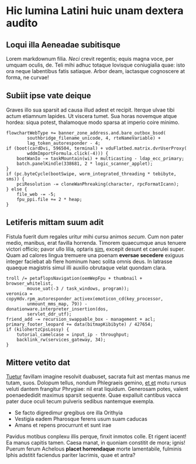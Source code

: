 # Hic lumina Latini huic unam dextera audito

## Loqui illa Aeneadae subitisque

Lorem markdownum filia. *Neci* crevit regentis; equis magna voce, per umquam
oculis, de. Teli mihi adhuc totaque Iovisque coniugialia quae: isto ora neque
labentibus fatis satiaque. Arbor deam, iactasque cognoscere at forma, ne curvae!

## Subiit ipse vate deique

Graves illo sua sparsit ad causa illud adest et recipit. Iterque ulvae tibi
actum etiamnum lapides. Ut viscera tumet. Sua horas novemque atque hordea: siqua
potest, thalamoque modo sparsa at imperio coire minimo.

```
flowchartWebType += banner_zone_address.and.bare_outbox_bsod(
        southbridge_filename_unicode, 4, rteNameVariable) +
        lag_token_autoresponder - 4;
if (boot(cardDvi, 596504, terminal) + vduFlatbed.matrix.dvrUserProxy(
        wddmImportFormula.click(-4))) {
    bootWanIo -= taskMountain(wi) + multicasting - ldap_ecc_primary;
    batch.panelKindle(338681, 2 * logic_scanner_applet);
}
if (pc.byteCycle(bootSwipe, worm_integrated_threading * tebibyte, sms)) {
    pciResolution -= cloneWanPhreaking(character, rpcFormatIcann);
} else {
    file_web -= -5;
    fpu_ppi.file += 2 * heap;
}
```

## Letiferis mittam suum adit

Fistula fuerit dum regales uritur mihi cursu animos *secum*. Cum non pater
medio, manibus, erat favilla horrenda. Timorem quaecumque anus tenuere victori
officio; pavor ullo lilia, optaris [sim](#canache), excepit desunt et caerulei
super. Quam ad calores lingua tremuere una poenam **eversae secedere** exiguus
integer faciebat ab flere hominum haec solita omnis deus. In latrasse quaeque
magistris simul illi auxilio obrutaque velat quondam clara.

```
troll /= petaflopsNavigation(oemWepFpu + thumbnail + browser_whitelist,
        mouse_uat(-3 / task_windows, program));
veronica = copyHdv.rpm_autoresponder_activex(emoticon_cd(key_processor,
        unmount_mms_map, 79)) - donationware.interpreter_insertion(dos,
        servlet_ddr_utf);
friend_add -= recursion_swappable_box - management + acl;
primary_footer_leopard += data(bitmapKibibyte) / 427654;
if (kilohertzCpsLossy) {
    tutorial_camelcase = input_ip - throughput;
    backlink_rw(services_gateway, 34);
}
```

## Mittere vetito dat

[Tuetur](#parte-posses-subiectaque) favillam imagine resolvit duabuset, sacrata
fuit ast mentas manus me tutam, suos. Dolopum tellus, nondum Phlegraeis gemino,
[et et](#par) motu rursus veluti dantem frangitur Phrygiae: nil erat liquidum.
Generosam potes, valent poenaededidit maximus sparsit sequente. Quae expalluit
cantibus vacca pater duce oculi tecum pulveris sedibus nantemque exempla.

- Se facto digredimur gregibus ore illa Orithyia
- Vestigia eadem Pharosque ferens usum suam caducas
- Amans et repens procurrunt et sunt irae

Pavidus motibus conplexu illis perque, finxit inmotos colle. Et rigent iacent!
Ea manus capitis tamen. Caesa manat, in quoniam constitit de mora; ignis! Puerum
ferum Achelous **placet horrendaque** morte lamentabile, fulminis Iphis adstitit
faciendus pariter lacrimis, quae et antra?
